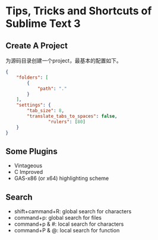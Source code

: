# Tips, Tricks and Shortcuts of Sublime Text 3

## Create A Project
为源码目录创建一个project，最基本的配置如下。

```json
{
	"folders": [
		{
			"path": "."
		}
	],
	"settings": {
		"tab_size": 8,
		"translate_tabs_to_spaces": false,
                "rulers": [80]
	}
}
```


## Some Plugins

- Vintageous  
- C Improved
- GAS-x86 (or x64) highlighting scheme


## Search

- shift+cammand+R: global search for characters 
- command+p: global search for files
- command+p & #: local search for characters
- command+P & @: local search for function